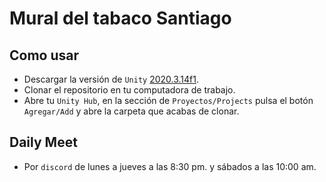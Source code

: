 # Mural del tabaco Santiago

## Como usar
- Descargar la versión de `Unity` [2020.3.14f1](https://unity3d.com/es/get-unity/download/archive).
- Clonar el repositorio en tu computadora de trabajo.
- Abre tu `Unity Hub`, en la sección de `Proyectos/Projects` pulsa el botón `Agregar/Add` y abre la carpeta que acabas de clonar.


## Daily Meet
- Por `discord` de lunes a jueves a las 8:30 pm. y sábados a las 10:00 am.
